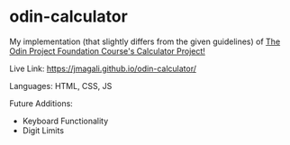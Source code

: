 # odin-calculator

My implementation (that slightly differs from the given guidelines) of <a href="https://www.theodinproject.com/lessons/foundations-calculator#project-solution" target="_blank" rel="noopener noreferrer">The Odin Project Foundation Course's Calculator Project!</a>

Live Link: https://jmagali.github.io/odin-calculator/

Languages: HTML, CSS, JS

Future Additions:
<ul>
  <li>Keyboard Functionality</li>
  <li>Digit Limits</li>
</ul>

